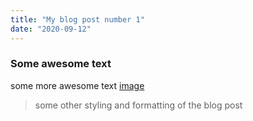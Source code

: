 ```yaml
---
title: "My blog post number 1"
date: "2020-09-12"
---
```


### Some awesome text

some more awesome text
[image](https://images.unsplash.com/photo-1542435503-956c469947f6?ixlib=rb-1.2.1&ixid=eyJhcHBfaWQiOjEyMDd9&auto=format&fit=crop&w=967&q=80)

> some other styling
> and formatting
> of the blog post
